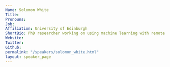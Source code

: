 ```yaml
---
Name: Solomon White
Title: 
Pronouns:  
Job: 
Affiliation: University of Edinburgh
ShortBio: PhD researcher working on using machine learning with remote sensing for predicting and monitoring sea surface properties in coastal oceans. Interested in Neural networks, statistical modelling, unsupervised learning and the fusion of AI and climate research. PhD University of Edinburgh 2020-Present MEng Engineering Science Oxford
Website: 
Twitter: 
Github: 
permalink: "/speakers/solomon_white.html"
layout: speaker_page
---
```


